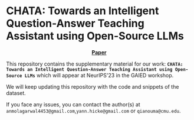 # CHATA: Towards an Intelligent Question-Answer Teaching Assistant using Open-Source LLMs
<p align="center">
<a href="https://arxiv.org/pdf/2311.02775.pdf"><b>Paper</b></a>

</p>

This repository contains the supplementary material for our work: **`CHATA: Towards an Intelligent Question-Answer Teaching Assistant using Open-Source LLMs`** which will appear at NeurIPS'23 in the GAIED workshop.

We will keep updating this repository with the code and snippets of the dataset.

If you face any issues, you can contact the author(s) at `anmolagarwal4453@gmail.com`,`yann.hicke@gmail.com` or `qianouma@cmu.edu`.

